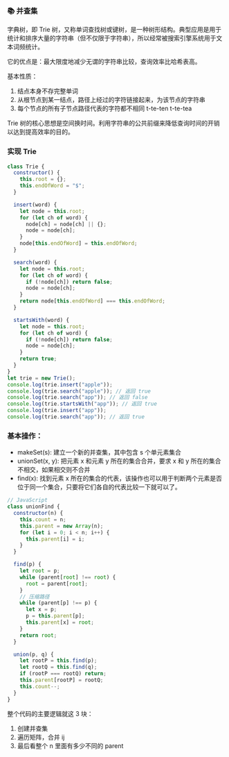### 📚 并查集

字典树，即 Trie 树，又称单词查找树或键树，是一种树形结构。典型应用是用于统计和排序大量的字符串（但不仅限于字符串），所以经常被搜索引擎系统用于文本词频统计。

它的优点是：最大限度地减少无谓的字符串比较，查询效率比哈希表高。

基本性质：

1. 结点本身不存完整单词
2. 从根节点到某一结点，路径上经过的字符链接起来，为该节点的字符串
3. 每个节点的所有子节点路径代表的字符都不相同
   t-te-ten
   t-te-tea

Trie 树的核心思想是空间换时间。利用字符串的公共前缀来降低查询时间的开销以达到提高效率的目的。

### 实现 Trie

```js
class Trie {
  constructor() {
    this.root = {};
    this.endOfWord = "$";
  }

  insert(word) {
    let node = this.root;
    for (let ch of word) {
      node[ch] = node[ch] || {};
      node = node[ch];
    }
    node[this.endOfWord] = this.endOfWord;
  }

  search(word) {
    let node = this.root;
    for (let ch of word) {
      if (!node[ch]) return false;
      node = node[ch];
    }
    return node[this.endOfWord] === this.endOfWord;
  }

  startsWith(word) {
    let node = this.root;
    for (let ch of word) {
      if (!node[ch]) return false;
      node = node[ch];
    }
    return true;
  }
}
let trie = new Trie();
console.log(trie.insert("apple"));
console.log(trie.search("apple")); // 返回 true
console.log(trie.search("app")); // 返回 false
console.log(trie.startsWith("app")); // 返回 true
console.log(trie.insert("app"));
console.log(trie.search("app")); // 返回 true
```

### 基本操作：

- makeSet(s): 建立一个新的并查集，其中包含 s 个单元素集合
- unionSet(x, y): 把元素 x 和元素 y 所在的集合合并，要求 x 和 y 所在的集合不相交，如果相交则不合并
- find(x): 找到元素 x 所在的集合的代表，该操作也可以用于判断两个元素是否位于同一个集合，只要将它们各自的代表比较一下就可以了。

```js
// JavaScript
class unionFind {
  constructor(n) {
    this.count = n;
    this.parent = new Array(n);
    for (let i = 0; i < n; i++) {
      this.parent[i] = i;
    }
  }

  find(p) {
    let root = p;
    while (parent[root] !== root) {
      root = parent[root];
    }
    // 压缩路径
    while (parent[p] !== p) {
      let x = p;
      p = this.parent[p];
      this.parent[x] = root;
    }
    return root;
  }

  union(p, q) {
    let rootP = this.find(p);
    let rootQ = this.find(q);
    if (rootP === rootQ) return;
    this.parent[rootP] = rootQ;
    this.count--;
  }
}
```

整个代码的主要逻辑就这 3 块：

1. 创建并查集
2. 遍历矩阵，合并 ij
3. 最后看整个 n 里面有多少不同的 parent

